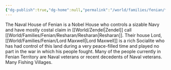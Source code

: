 ```yaml
---
{"dg-publish":true,"dg-home":null,"permalink":"/world/families/fenian/fenian/","dgPassFrontmatter":true}
---
```



The Naval House of Fenian is a Nobel House who controls a sizable Navy and have mostly costal claim in [[World/Zendel\|Zendel]] call [[World/Families/Fenian/Resharan/Resharan\|Resharan]]. 
Their house Lord, [[World/Families/Fenian/Lord Maxwell\|Lord Maxwell]] is a rich Socialite who has had control of this land during a very peace-filled time and played no part in the war in which his people fought. 
Many of the people currently in Fenian Territory are Naval veterans or recent decedents of Naval veterans. 
Many Fishing Villages. 
